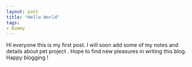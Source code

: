 ```yaml
---
layout: post
title: "Hello World"
tags:
- Dummy
---
```


Hi everyone this is my first post. I will soon add some of my notes and details about pet project .
Hope to find new pleasures in writing this blog. Happy blogging !
